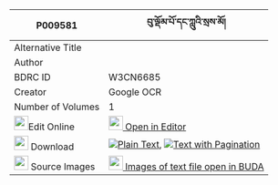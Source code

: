 |P009581|བུ་ལྡོམ་པོ་དང་ཀླུའི་སྲས་མོ། 
| --- | --- 
|Alternative Title |
|Author | 
|BDRC ID | W3CN6685
|Creator | Google OCR
|Number of Volumes| 1
|<img width="25" src="https://img.icons8.com/color/25/000000/edit-property.png">Edit Online| [<img width="25" src="https://avatars.githubusercontent.com/u/45091458?s=200&v=4"> Open in Editor](http://editor.openpecha.org/P009581)
|<img width="25" src="https://img.icons8.com/fluent/48/000000/download-2.png"/>  Download | [![](https://img.icons8.com/color/20/000000/txt.png)Plain Text](https://github.com/Openpecha/P009581/releases/download/v1/bu_dompo_dang_lu_i_semo_plain_P009581.zip), [![](https://img.icons8.com/color/20/000000/txt.png)Text with Pagination](https://github.com/Openpecha/P009581/releases/download/v1/bu_dompo_dang_lu_i_semo_pages_P009581.zip)
|<img width="25" src="https://img.icons8.com/plasticine/100/000000/pictures-folder.png"/>  Source Images | [<img width="25" src="https://library.bdrc.io/icons/BUDA-small.svg"> Images of text file open in BUDA](https://library.bdrc.io/show/bdr:W3CN6685)